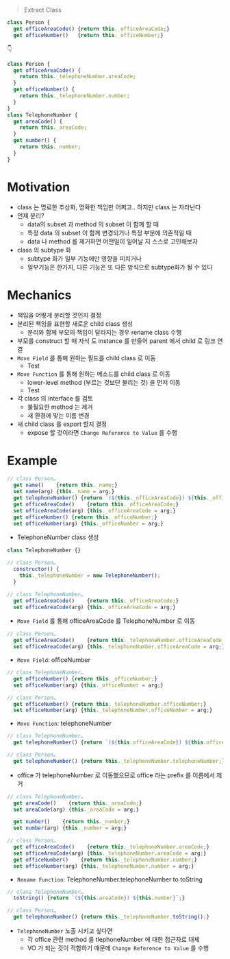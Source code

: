 > Extract Class

```js
class Person {
  get officeAreaCode() {return this._officeAreaCode;}
  get officeNumber()   {return this._officeNumber;}
```

👇

```js
class Person {
  get officeAreaCode() {
    return this._telephoneNumber.areaCode;
  }
  get officeNumber() {
    return this._telephoneNumber.number;
  }
}
class TelephoneNumber {
  get areaCode() {
    return this._areaCode;
  }
  get number() {
    return this._number;
  }
}
```

# Motivation

- class 는 명료한 추상화, 명확한 책임만 어쩌고.. 하지만 class 는 자라난다
- 언제 분리?
  - data의 subset 과 method 의 subset 이 함께 할 때
  - 특정 data 의 subset 이 함께 변경되거나 특정 부분에 의존적일 때
  - data 나 method 를 제거하면 어떤일이 일어날 지 스스로 고민해보자
- class 의 subtype 화
  - subtype 화가 일부 기능에만 영향을 미치거나
  - 일부기능은 한가지, 다른 기능은 또 다른 방식으로 subtype화가 될 수 있다

# Mechanics

- 책임을 어떻게 분리할 것인지 결정
- 분리된 책임을 표현할 새로운 child class 생성
  - 분리와 함께 부모의 책임이 달라지는 경우 rename class 수행
- 부모를 construct 할 때 자식 도 instance 를 만들어 parent 에서 child 로 링크 연결
- `Move Field` 를 통해 원하는 필드를 child class 로 이동
  - Test
- `Move Function` 를 통해 원하는 메소드를 child class 로 이동
  - lower-level method (부르는 것보단 불리는 것) 을 먼저 이동
  - Test
- 각 class 의 interface 를 검토
  - 불필요한 method 는 제거
  - 새 환경에 맞는 이름 변경
- 새 child class 를 export 할지 결정
  - expose 할 것이라면 `Change Reference to Value` 를 수행

# Example

```js
// class Person…
  get name()    {return this._name;}
  set name(arg) {this._name = arg;}
  get telephoneNumber() {return `(${this._officeAreaCode}) ${this._officeNumber}`;}
  get officeAreaCode()    {return this._officeAreaCode;}
  set officeAreaCode(arg) {this._officeAreaCode = arg;}
  get officeNumber() {return this._officeNumber;}
  set officeNumber(arg) {this._officeNumber = arg;}
```

- TelephoneNumber class 생성

```js
class TelephoneNumber {}
```

```js
// class Person…
  constructor() {
    this._telephoneNumber = new TelephoneNumber();
  }

// class TelephoneNumber…
  get officeAreaCode()    {return this._officeAreaCode;}
  set officeAreaCode(arg) {this._officeAreaCode = arg;}
```

- `Move Field` 를 통해 officeAreaCode 를 TelephoneNumber 로 이동

```js
// class Person…
  get officeAreaCode()    {return this._telephoneNumber.officeAreaCode;}
  set officeAreaCode(arg) {this._telephoneNumber.officeAreaCode = arg;}
```

- `Move Field`: officeNumber

```js
// class TelephoneNumber…
  get officeNumber() {return this._officeNumber;}
  set officeNumber(arg) {this._officeNumber = arg;}

// class Person…
  get officeNumber() {return this._telephoneNumber.officeNumber;}
  set officeNumber(arg) {this._telephoneNumber.officeNumber = arg;}
```

- `Move Function`: telephoneNumber

```js
// class TelephoneNumber…
  get telephoneNumber() {return `(${this.officeAreaCode}) ${this.officeNumber}`;}

// class Person…
  get telephoneNumber() {return this._telephoneNumber.telephoneNumber;}
```

- office 가 telephoneNumber 로 이동했으므로 office 라는 prefix 를 이름에서 제거

```js
// class TelephoneNumber…
  get areaCode()    {return this._areaCode;}
  set areaCode(arg) {this._areaCode = arg;}

  get number()    {return this._number;}
  set number(arg) {this._number = arg;}

// class Person…
  get officeAreaCode()    {return this._telephoneNumber.areaCode;}
  set officeAreaCode(arg) {this._telephoneNumber.areaCode = arg;}
  get officeNumber()    {return this._telephoneNumber.number;}
  set officeNumber(arg) {this._telephoneNumber.number = arg;}

```

- `Rename Function`: TelephoneNumber.telephoneNumber to toString

```js
// class TelephoneNumber…
  toString() {return `(${this.areaCode}) ${this.number}`;}

// class Person…
  get telephoneNumber() {return this._telephoneNumber.toString();}
```

- `TelephoneNumber` 노출 시키고 싶다면
  - 각 office 관련 method 를 tlephoneNumber 에 대한 접근자로 대체
  - VO 가 되는 것이 적합하기 때문에 `Change Reference to Value` 를 수행
